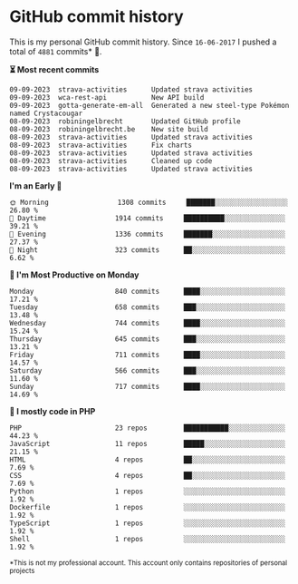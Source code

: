 # GitHub commit history
This is my personal GitHub commit history. Since <!--START_SECTION:first-commit-date-->`16-06-2017`<!--END_SECTION:first-commit-date--> I pushed a total of <!--START_SECTION:total-commit-count-->`4881`<!--END_SECTION:total-commit-count--> commits* 🎉.

<!--START_SECTION:most-recent-commits-->
**⏳ Most recent commits**
                                        
```text
09-09-2023  strava-activities      Updated strava activities
09-09-2023  wca-rest-api           New API build
09-09-2023  gotta-generate-em-all  Generated a new steel-type Pokémon named Crystacougar
08-09-2023  robiningelbrecht       Updated GitHub profile
08-09-2023  robiningelbrecht.be    New site build
08-09-2023  strava-activities      Updated strava activities
08-09-2023  strava-activities      Fix charts
08-09-2023  strava-activities      Updated strava activities
08-09-2023  strava-activities      Cleaned up code
08-09-2023  strava-activities      Updated strava activities
```
<!--END_SECTION:most-recent-commits-->  

<!--START_SECTION:commits-per-day-time-->
**I&#039;m an Early 🐤**

```text
🌞 Morning                 1308 commits     ███████░░░░░░░░░░░░░░░░░░   26.80 %
🌆 Daytime                 1914 commits     ██████████░░░░░░░░░░░░░░░   39.21 %
🌃 Evening                 1336 commits     ███████░░░░░░░░░░░░░░░░░░   27.37 %
🌙 Night                   323 commits      ██░░░░░░░░░░░░░░░░░░░░░░░   6.62 %
```
<!--END_SECTION:commits-per-day-time-->  

<!--START_SECTION:commits-per-weekday-->
**📅 I&#039;m Most Productive on Monday**

```text
Monday                    840 commits      ████░░░░░░░░░░░░░░░░░░░░░   17.21 %
Tuesday                   658 commits      ███░░░░░░░░░░░░░░░░░░░░░░   13.48 %
Wednesday                 744 commits      ████░░░░░░░░░░░░░░░░░░░░░   15.24 %
Thursday                  645 commits      ███░░░░░░░░░░░░░░░░░░░░░░   13.21 %
Friday                    711 commits      ████░░░░░░░░░░░░░░░░░░░░░   14.57 %
Saturday                  566 commits      ███░░░░░░░░░░░░░░░░░░░░░░   11.60 %
Sunday                    717 commits      ████░░░░░░░░░░░░░░░░░░░░░   14.69 %
```
<!--END_SECTION:commits-per-weekday-->  

<!--START_SECTION:repos-per-language-->
**💬 I mostly code in PHP**

```text
PHP                       23 repos         ███████████░░░░░░░░░░░░░░   44.23 %
JavaScript                11 repos         █████░░░░░░░░░░░░░░░░░░░░   21.15 %
HTML                      4 repos          ██░░░░░░░░░░░░░░░░░░░░░░░   7.69 %
CSS                       4 repos          ██░░░░░░░░░░░░░░░░░░░░░░░   7.69 %
Python                    1 repos          ░░░░░░░░░░░░░░░░░░░░░░░░░   1.92 %
Dockerfile                1 repos          ░░░░░░░░░░░░░░░░░░░░░░░░░   1.92 %
TypeScript                1 repos          ░░░░░░░░░░░░░░░░░░░░░░░░░   1.92 %
Shell                     1 repos          ░░░░░░░░░░░░░░░░░░░░░░░░░   1.92 %
```
<!--END_SECTION:repos-per-language-->  

<sub>*This is not my professional account. This account only contains repositories of personal projects</sub>
